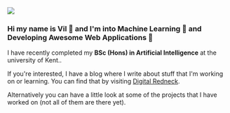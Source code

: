 <img src="https://digitalredneck.co.uk/linkedin_topper.jpeg" />

<h3>Hi my name is Vil 👋 and I'm into Machine Learning 🤖 and Developing Awesome Web Applications 🚀</h3>

I have recently completed my <strong>BSc (Hons) in Artificial Intelligence</strong> at the university of Kent..

If you're interested, I have a blog where I write about stuff that I'm working on or learning. You can find that by visiting <a href="https://digitalredneck.co.uk" target="_blank">Digital Redneck</a>.

Alternatively you can have a little look at some of the projects that I have worked on (not all of them are there yet).
